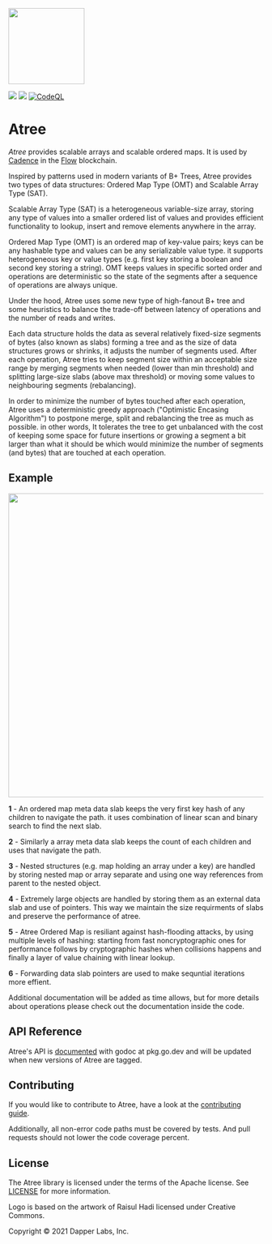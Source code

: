 
<p align="left">
  <img src="https://raw.githubusercontent.com/onflow/atree/ec159f3a81cbc6f1338f7f594987f483ddd1e0bd/files/logo.png" width="150"/>
</p>

[![](https://github.com/onflow/atree/workflows/ci/badge.svg)](https://github.com/onflow/atree/actions?query=workflow%3Aci)
[![](https://github.com/onflow/atree/workflows/linters/badge.svg)](https://github.com/onflow/atree/actions?query=workflow%3Alinters)
[![CodeQL](https://github.com/onflow/atree/actions/workflows/codeql-analysis.yml/badge.svg)](https://github.com/onflow/atree/actions/workflows/codeql-analysis.yml)

# Atree 

*Atree* provides scalable arrays and scalable ordered maps.  It is used by [Cadence](https://github.com/onflow/cadence) in the [Flow](https://github.com/onflow/flow-go) blockchain.

Inspired by patterns used in modern variants of B+ Trees, Atree provides two types of data structures: Ordered Map Type (OMT) and Scalable Array Type (SAT).

Scalable Array Type (SAT) is a heterogeneous variable-size array, storing any type of values into a smaller ordered list of values and provides efficient functionality to lookup, insert and remove elements anywhere in the array.

Ordered Map Type (OMT) is an ordered map of key-value pairs; keys can be any hashable type and values can be any serializable value type. it supports heterogeneous key or value types (e.g. first key storing a boolean and second key storing a string). OMT keeps values in specific sorted order and operations are deterministic so the state of the segments after a sequence of operations are always unique.

Under the hood, Atree uses some new type of high-fanout B+ tree and some heuristics to balance the trade-off between latency of operations and the number of reads and writes.

Each data structure holds the data as several relatively fixed-size segments of bytes (also known as slabs) forming a tree and as the size of data structures grows or shrinks, it adjusts the number of segments used. After each operation, Atree tries to keep segment size within an acceptable size range by merging segments when needed (lower than min threshold) and splitting large-size slabs (above max threshold) or moving some values to neighbouring segments (rebalancing).

In order to minimize the number of bytes touched after each operation, Atree uses a deterministic greedy approach ("Optimistic Encasing Algorithm") to postpone merge, split and rebalancing the tree as much as possible. in other words, It tolerates the tree to get unbalanced with the cost of keeping some space for future insertions or growing a segment a bit larger than what it should be which would minimize the number of segments (and bytes) that are touched at each operation.

## Example 

<p align="left">
  <img src="https://raw.githubusercontent.com/onflow/atree/e47e7e8016bd781211c01c6ec423ae9df8a34b72/files/example.jpg" width="600"/>
</p>

**1** - An ordered map meta data slab keeps the very first key hash of any children to navigate the path. it uses combination of linear scan and binary search to find the next slab. 

**2** - Similarly a array meta data slab keeps the count of each children and uses that navigate the path. 

**3** - Nested structures (e.g. map holding an array under a key) are handled by storing nested map or array separate and using one way references from parent to the nested object.

**4** - Extremely large objects are handled by storing them as an external data slab and use of pointers. This way we maintain the size requirments of slabs and preserve the performance of atree.

**5** - Atree Ordered Map is resiliant against hash-flooding attacks, by using multiple levels of hashing: starting from fast noncryptographic ones for performance follows by cryptographic hashes when collisions happens and finally a layer of value chaining with linear lookup.

**6** - Forwarding data slab pointers are used to make sequntial iterations more effient.

Additional documentation will be added as time allows, but for more details about operations please check out the documentation inside the code.

## API Reference

Atree's API is [documented](https://pkg.go.dev/github.com/onflow/atree#section-documentation) with godoc at pkg.go.dev and will be updated when new versions of Atree are tagged.  

## Contributing

If you would like to contribute to Atree, have a look at the [contributing guide](https://github.com/onflow/atree/blob/main/CONTRIBUTING.md).

Additionally, all non-error code paths must be covered by tests.  And pull requests should not lower the code coverage percent.

## License

The Atree library is licensed under the terms of the Apache license. See [LICENSE](LICENSE) for more information.

Logo is based on the artwork of Raisul Hadi licensed under Creative Commons.

Copyright © 2021 Dapper Labs, Inc.

